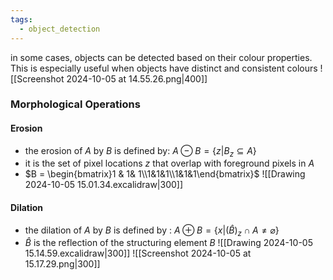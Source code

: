 ```yaml
---
tags:
  - object_detection
---
```

in some cases, objects can be detected based on their colour properties. This is especially useful when objects have distinct and consistent colours
![[Screenshot 2024-10-05 at 14.55.26.png|400]]
### Morphological Operations
#### Erosion
- the erosion of $A$ by $B$ is defined by: $A \ominus B = \{z|B_z \subseteq A\}$ 
- it is the set of pixel locations $z$ that overlap with foreground pixels in $A$
- $B = \begin{bmatrix}1 & 1& 1\\1&1&1\\1&1&1\end{bmatrix}$
![[Drawing 2024-10-05 15.01.34.excalidraw|300]]
#### Dilation
- the dilation of $A$ by $B$ is defined by : $A \oplus B = \{x|(\hat{B})_z \cap A \neq \varnothing\}$ 
- $\hat{B}$ is the reflection of the structuring element $B$ 
![[Drawing 2024-10-05 15.14.59.excalidraw|300]]
![[Screenshot 2024-10-05 at 15.17.29.png|300]]
